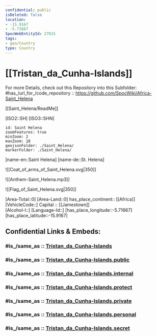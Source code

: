 ```yaml
---
confidential: public
isDeleted: false
location:
- -15.9167
- -5.71667
SpocWebEntityId: 27015
tags:
- geo/Country
type: Country
---
```


# [[Tristan_da_Cunha-Islands]] 


For more Details, check out this Repository into this Subfolder: 
#has_/url_for_/code_repository :: https://github.com/SpocWiki/Africa-Saint_Helena 

[[Saint_Helena/ReadMe]] 

[ISO2::SH]
[ISO3::SHN]
```leaflet
id: Saint Helena
zoomFeatures: true 
minZoom: 2 
maxZoom: 18
geojsonFolder: ./Saint_Helena/
markerFolder: ./Saint_Helena/
```

[name-en::Saint Helena]
[name-de::St. Helena]

![[Coat_of_arms_of_Saint_Helena.svg|350]]

![[Anthem-Saint_Helena.mp3]]

![[Flag_of_Saint_Helena.svg|350]]


[Area-Total::0]
[Area-Land::0]
has_place_continent:: [[Africa]]  
[VehicleCode::]
Capital :: [[Jamestown]]  
[Alcohol-l::]
[Language-Id::]
[has_place_longitude::-5.71667]
[has_place_latitude::-15.9167]


## Confidential Links & Embeds: 

### #is_/same_as :: [Tristan_da_Cunha-Islands](/_Standards/Earth/Continent/Africa/Africa~West/Tristan_da_Cunha-Islands.md) 

### #is_/same_as :: [Tristan_da_Cunha-Islands.public](/_public/Earth/Continent/Africa/Africa~West/Tristan_da_Cunha-Islands.public.md) 

### #is_/same_as :: [Tristan_da_Cunha-Islands.internal](/_internal/Earth/Continent/Africa/Africa~West/Tristan_da_Cunha-Islands.internal.md) 

### #is_/same_as :: [Tristan_da_Cunha-Islands.protect](/_protect/Earth/Continent/Africa/Africa~West/Tristan_da_Cunha-Islands.protect.md) 

### #is_/same_as :: [Tristan_da_Cunha-Islands.private](/_private/Earth/Continent/Africa/Africa~West/Tristan_da_Cunha-Islands.private.md) 

### #is_/same_as :: [Tristan_da_Cunha-Islands.personal](/_personal/Earth/Continent/Africa/Africa~West/Tristan_da_Cunha-Islands.personal.md) 

### #is_/same_as :: [Tristan_da_Cunha-Islands.secret](/_secret/Earth/Continent/Africa/Africa~West/Tristan_da_Cunha-Islands.secret.md)

